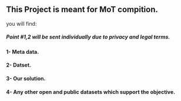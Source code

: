 ## This Project is meant for MoT compition.
you will find:

##### Point #1,2 will be sent individually due to privacy and legal terms.

#### 1- Meta data.
#### 2- Datset.
#### 3- Our solution.
#### 4- Any other open and public datasets which support the objective.
